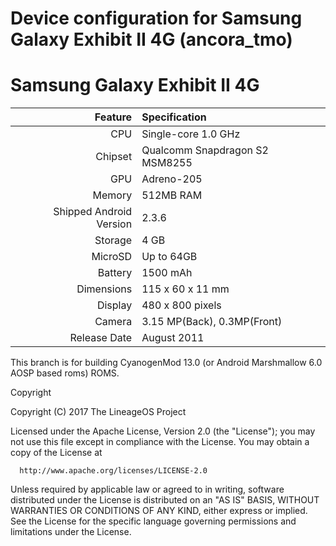 # Device configuration for Samsung Galaxy Exhibit II 4G (ancora_tmo)
Samsung Galaxy Exhibit II 4G
=============

Feature                 | Specification                     
----------------------: | :-------------------------------- 
CPU                     | Single-core 1.0 GHz               
Chipset                 | Qualcomm Snapdragon S2 MSM8255   
GPU                     | Adreno-205                        
Memory                  | 512MB RAM                         
Shipped Android Version | 2.3.6                             
Storage                 | 4 GB                              
MicroSD                 | Up to 64GB                        
Battery                 | 1500 mAh                          
Dimensions              | 115 x 60 x 11 mm            
Display                 | 480 x 800 pixels                  
Camera                  | 3.15 MP(Back), 0.3MP(Front)          
Release Date            | August 2011                       

This branch is for building CyanogenMod 13.0 (or Android Marshmallow 6.0 AOSP based roms) ROMS.

 Copyright

 Copyright (C) 2017 The LineageOS Project

 Licensed under the Apache License, Version 2.0 (the "License");
 you may not use this file except in compliance with the License.
 You may obtain a copy of the License at

      http://www.apache.org/licenses/LICENSE-2.0

 Unless required by applicable law or agreed to in writing, software
 distributed under the License is distributed on an "AS IS" BASIS,
 WITHOUT WARRANTIES OR CONDITIONS OF ANY KIND, either express or implied.
 See the License for the specific language governing permissions and
 limitations under the License.
